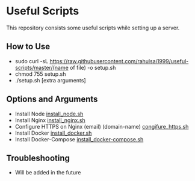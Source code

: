 # Useful Scripts

This repository consists some useful scripts while setting up a server.

## How to Use

- sudo curl -sL https://raw.githubusercontent.com/rahulsai1999/useful-scripts/master/(name of file) -o setup.sh
- chmod 755 setup.sh
- ./setup.sh [extra arguments]

## Options and Arguments

- Install Node [install_node.sh](install_node.sh)
- Install Nginx [install_nginx.sh](install_nginx.sh)
- Configure HTTPS on Nginx (email) (domain-name) [congifure_https.sh](configure_https.sh)
- Install Docker [install_docker.sh](install_docker.sh)
- Install Docker-Compose [install_docker-compose.sh](install_docker-compose.sh)

## Troubleshooting

- Will be added in the future
